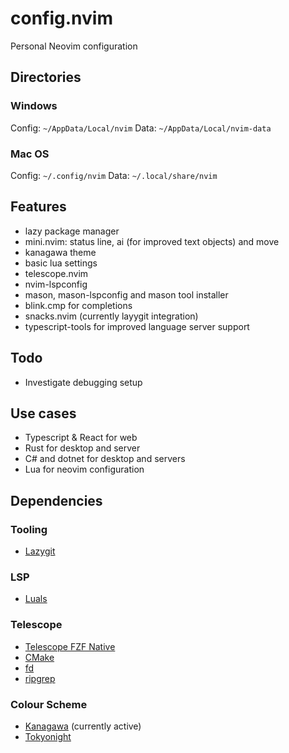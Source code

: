 # config.nvim

Personal Neovim configuration

## Directories

### Windows

Config: `~/AppData/Local/nvim`
Data: `~/AppData/Local/nvim-data`

### Mac OS

Config: `~/.config/nvim`
Data: `~/.local/share/nvim`

## Features

- lazy package manager
- mini.nvim: status line, ai (for improved text objects) and move
- kanagawa theme
- basic lua settings
- telescope.nvim
- nvim-lspconfig
- mason, mason-lspconfig and mason tool installer
- blink.cmp for completions
- snacks.nvim (currently layygit integration)
- typescript-tools for improved language server support

## Todo

- Investigate debugging setup

## Use cases

- Typescript & React for web
- Rust for desktop and server
- C# and dotnet for desktop and servers
- Lua for neovim configuration

## Dependencies

### Tooling

- [Lazygit](https://github.com/jesseduffield/lazygit)

### LSP

- [Luals](https://luals.github.io/#neovim-install)

### Telescope

- [Telescope FZF Native](https://github.com/nvim-telescope/telescope-fzf-native.nvim)
- [CMake](https://cmake.org/download/)
- [fd](https://github.com/sharkdp/fd)
- [ripgrep](https://github.com/BurntSushi/ripgrep)

### Colour Scheme

- [Kanagawa](https://github.com/rebelot/kanagawa.nvim) (currently active)
- [Tokyonight](https://github.com/folke/tokyonight.nvim)
